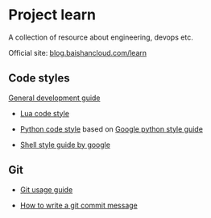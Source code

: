 # Project learn

A collection of resource about engineering, devops etc.

Official site: [blog.baishancloud.com/learn](https://blog.baishancloud.com/learn/)

## Code styles

[General development guide](code-style/general)

-   [Lua code style](code-style/lua)

-   [Python code style](code-style/python) based on [Google python style guide](code-style/google-python-style-guide)

-   [Shell style guide by google](code-style/google-shell-style-guide)

##  Git

-   [Git usage guide](dev/git-guide)

-   [How to write a git commit message](dev/how-to-write-a-git-commit-message)
